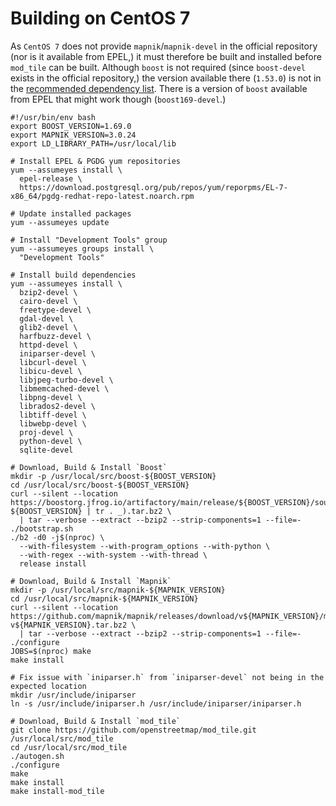 # Building on CentOS 7

As `CentOS 7` does not provide `mapnik`/`mapnik-devel` in the official repository (nor is it available from EPEL,) it must therefore be built and installed before `mod_tile` can be built. Although `boost` is not required (since `boost-devel` exists in the official repository,) the version available there (`1.53.0`) is not in the [recommended dependency list](https://github.com/mapnik/mapnik/blob/master/INSTALL.md#depends). There is a version of `boost` available from EPEL that might work though (`boost169-devel`.)

```shell
#!/usr/bin/env bash
export BOOST_VERSION=1.69.0
export MAPNIK_VERSION=3.0.24
export LD_LIBRARY_PATH=/usr/local/lib

# Install EPEL & PGDG yum repositories
yum --assumeyes install \
  epel-release \
  https://download.postgresql.org/pub/repos/yum/reporpms/EL-7-x86_64/pgdg-redhat-repo-latest.noarch.rpm

# Update installed packages
yum --assumeyes update

# Install "Development Tools" group
yum --assumeyes groups install \
  "Development Tools"

# Install build dependencies
yum --assumeyes install \
  bzip2-devel \
  cairo-devel \
  freetype-devel \
  gdal-devel \
  glib2-devel \
  harfbuzz-devel \
  httpd-devel \
  iniparser-devel \
  libcurl-devel \
  libicu-devel \
  libjpeg-turbo-devel \
  libmemcached-devel \
  libpng-devel \
  librados2-devel \
  libtiff-devel \
  libwebp-devel \
  proj-devel \
  python-devel \
  sqlite-devel

# Download, Build & Install `Boost`
mkdir -p /usr/local/src/boost-${BOOST_VERSION}
cd /usr/local/src/boost-${BOOST_VERSION}
curl --silent --location https://boostorg.jfrog.io/artifactory/main/release/${BOOST_VERSION}/source/boost_$(echo ${BOOST_VERSION} | tr . _).tar.bz2 \
  | tar --verbose --extract --bzip2 --strip-components=1 --file=-
./bootstrap.sh
./b2 -d0 -j$(nproc) \
  --with-filesystem --with-program_options --with-python \
  --with-regex --with-system --with-thread \
  release install

# Download, Build & Install `Mapnik`
mkdir -p /usr/local/src/mapnik-${MAPNIK_VERSION}
cd /usr/local/src/mapnik-${MAPNIK_VERSION}
curl --silent --location https://github.com/mapnik/mapnik/releases/download/v${MAPNIK_VERSION}/mapnik-v${MAPNIK_VERSION}.tar.bz2 \
  | tar --verbose --extract --bzip2 --strip-components=1 --file=-
./configure
JOBS=$(nproc) make
make install

# Fix issue with `iniparser.h` from `iniparser-devel` not being in the expected location
mkdir /usr/include/iniparser
ln -s /usr/include/iniparser.h /usr/include/iniparser/iniparser.h

# Download, Build & Install `mod_tile`
git clone https://github.com/openstreetmap/mod_tile.git /usr/local/src/mod_tile
cd /usr/local/src/mod_tile
./autogen.sh
./configure
make
make install
make install-mod_tile
```
